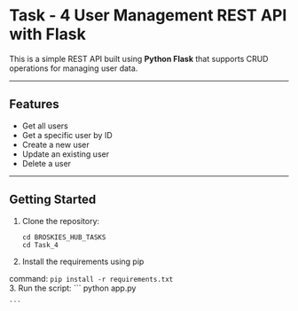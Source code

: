 # Task - 4 User Management REST API with Flask

This is a simple REST API built using **Python Flask** that supports CRUD operations for managing user data.

---

##  Features

-  Get all users
-  Get a specific user by ID
-  Create a new user
-  Update an existing user
-  Delete a user

---

## Getting Started

1. Clone the repository:
    ```
   cd BROSKIES_HUB_TASKS
   cd Task_4
    ```
2. Install the requirements using pip 

command:
    ```
    pip install -r requirements.txt 
    ```   
3. Run the script:
    ```
    python app.py

    ```
